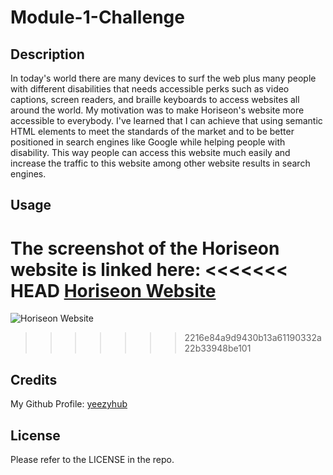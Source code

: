 # Module-1-Challenge

## Description

In today's world there are many devices to surf the web plus many people with different disabilities that needs accessible perks such as video captions, screen readers, and braille keyboards to access websites all around the world. My motivation was to make Horiseon's website more accessible to everybody. I've learned that I can achieve that using semantic HTML elements to meet the standards of the market and to be better positioned in search engines like Google while helping people with disability. This way people can access this website much easily and increase the traffic to this website among other website results in search engines.

## Usage
The screenshot of the Horiseon website is linked here:
<<<<<<< HEAD
[Horiseon Website](Module-1-Challenge\Develop\assets\images\Horiseon-website.png)
=======
![Horiseon Website](images\Horiseon-website.png)
>>>>>>> 2216e84a9d9430b13a61190332a22b33948be101

## Credits

My Github Profile: [yeezyhub](https://github.com/yeezyhub)

## License

Please refer to the LICENSE in the repo.
